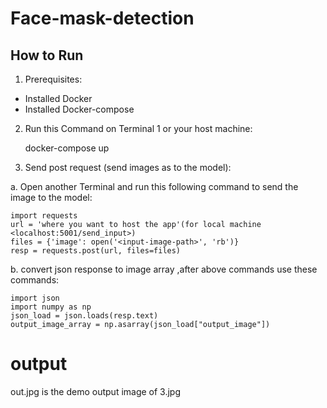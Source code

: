# Face-mask-detection

## How to Run

1. Prerequisites:
-	Installed Docker
-	Installed Docker-compose

2. Run this Command on Terminal 1 or your host machine: 

	docker-compose up 

3. Send post request (send images as to the model):

a. Open another Terminal and run this following command to send the image to the model:

	import requests
	url = 'where you want to host the app'(for local machine <localhost:5001/send_input>)
	files = {'image': open('<input-image-path>', 'rb')}
	resp = requests.post(url, files=files)


b. convert json response to image array ,after above commands use these commands:

	import json
	import numpy as np
	json_load = json.loads(resp.text)
	output_image_array = np.asarray(json_load["output_image"])

# output

out.jpg is the demo output image of 3.jpg
